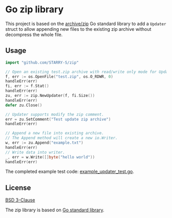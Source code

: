Go zip library
==============

This project is based on the [archive/zip](https://github.com/golang/go/tree/master/src/archive/zip) Go standard library to add a `Updater` struct to allow appending new files to the existing zip archive without decompress the whole file.

Usage
-----

```go
import "github.com/STARRY-S/zip"
```

```go
// Open an existing test.zip archive with read/write only mode for Updater.
f, err := os.OpenFile("test.zip", os.O_RDWR, 0)
handleErr(err)
fi, err := f.Stat()
handleErr(err)
zu, err := zip.NewUpdater(f, fi.Size())
handleErr(err)
defer zu.Close()

// Updater supports modify the zip comment.
err = zu.SetComment("Test update zip archive")
handleErr(err)

// Append a new file into existing archive.
// The Append method will create a new io.Writer.
w, err := zu.Append("example.txt")
handleErr(err)
// Write data into writer.
_, err = w.Write([]byte("hello world"))
handleErr(err)
```

The completed example test code: [example_updater_test.go](./example_updater_test.go).

License
-------

[BSD 3-Clause](LICENSE)

The zip library is based on [Go standard library](https://github.com/golang/go).
